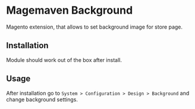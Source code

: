 Magemaven Background
====================

Magento extension, that allows to set background image for store page.

Installation
------------

Module should work out of the box after install.

Usage
-----

After installation go to ```System > Configuration > Design > Background``` and change background settings.